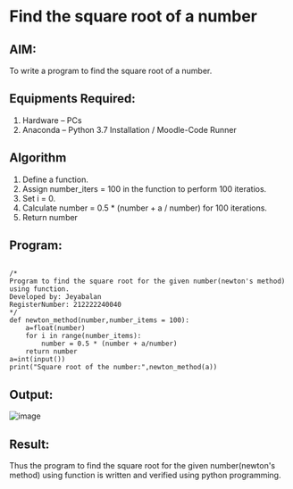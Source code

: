 # Find the square root of a number

## AIM:
To write a program to find the square root of a number.

## Equipments Required:
1. Hardware – PCs
2. Anaconda – Python 3.7 Installation / Moodle-Code Runner

## Algorithm
1. Define a function.
2. Assign number_iters = 100 in the function to perform 100 iteratios.
3. Set i = 0.
4. Calculate  number = 0.5 * (number + a / number) for 100 iterations.
5. Return number

## Program:
```

/*
Program to find the square root for the given number(newton's method) using function.
Developed by: Jeyabalan
RegisterNumber: 212222240040
*/
def newton_method(number,number_items = 100):
    a=float(number)
    for i in range(number_items):
        number = 0.5 * (number + a/number)
    return number
a=int(input())
print("Square root of the number:",newton_method(a))

```

## Output:
![image](https://github.com/jeyaqbalan7/Square-root-of-a-number/assets/119393851/bc152a2f-d751-4135-874f-3cbb67fdba1b)


## Result:
Thus the program to find the square root for the given number(newton's method) using function is written and verified using python programming.
